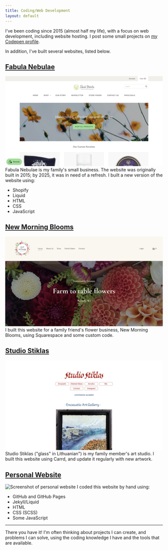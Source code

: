 ```yaml
---
title: Coding/Web Development
layout: default
---
```


I've been coding since 2015 (almost half my life), with a focus on web development, including website hosting. I post some small projects on [my Codepen profile](https://codepen.io/gaudenisg).

In addition, I've built several websites, listed below. 

## [Fabula Nebulae](https://fabulanebulae.com)
![Screenshot of Fabula Nebulae website](/assets/images/fabulanebulae-website-screenshot.png)
Fabula Nebulae is my family's small business. The website was originally built in 2015; by 2025, it was in need of a refresh. I built a new version of the website using:
* Shopify
* Liquid
* HTML
* CSS
* JavaScript

## [New Morning Blooms](https://newmorningblooms.com)
![Screenshot of New Morning Blooms website](/assets/images/newmorningblooms-website-screenshot.png)
I built this website for a family friend's flower business, New Morning Blooms, using Squarespace and some custom code.

## [Studio Stiklas](https://studiostiklas.com)
![Screenshot of Studio Stiklas website](/assets/images/studiostiklas-website-screenshot.png)
Studio Stiklas ("glass" in Lithuanian") is my family member's art studio. I built this website using Carrd, and update it regularly with new artwork.

## [Personal Website](/)
![Screenshot of personal website](/assets/images/personal-website-screenshot.png)
I coded this website by hand using:
* GitHub and GitHub Pages
* Jekyll/Liquid
* HTML
* CSS (SCSS)
* Some JavaScript

---

There you have it! I'm often thinking about projects I can create, and problems I can solve, using the coding knowledge I have and the tools that are available.
